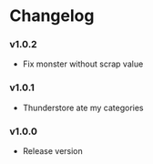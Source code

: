# Changelog

### v1.0.2

- Fix monster without scrap value

### v1.0.1

- Thunderstore ate my categories

### v1.0.0

- Release version

